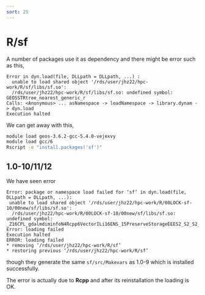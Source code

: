 ```yaml
---
sort: 25
---
```


# R/sf

A number of packages use it as dependency and there might be error such as this,

```
Error in dyn.load(file, DLLpath = DLLpath, ...) :
  unable to load shared object '/rds/user/jhz22/hpc-work/R/sf/libs/sf.so':
  /rds/user/jhz22/hpc-work/R/sf/libs/sf.so: undefined symbol: GEOSSTRtree_nearest_generic_r
Calls: <Anonymous> ... asNamespace -> loadNamespace -> library.dynam -> dyn.load
Execution halted
```

We can get away with this,

```bash
module load geos-3.6.2-gcc-5.4.0-vejexvy
module load gcc/6
Rscript -e "install.packages('sf')"
```

## 1.0-10/11/12

We have seen error

```
Error: package or namespace load failed for ‘sf’ in dyn.load(file, DLLpath = DLLpath, ...):
 unable to load shared object '/rds/user/jhz22/hpc-work/R/00LOCK-sf-10/00new/sf/libs/sf.so':
  /rds/user/jhz22/hpc-work/R/00LOCK-sf-10/00new/sf/libs/sf.so: undefined symbol: _Z16CPL_gdalmdiminfoN4Rcpp6VectorILi16ENS_15PreserveStorageEEES2_S2_S2_
Error: loading failed
Execution halted
ERROR: loading failed
* removing ‘/rds/user/jhz22/hpc-work/R/sf’
* restoring previous ‘/rds/user/jhz22/hpc-work/R/sf’
```

though they generate the same `sf/src/Makevars` as 1.0-9 which is installed successfully.

The error is actually due to **Rcpp** and after its reinstallation the loading is OK.

